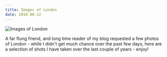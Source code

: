```yaml
---
title: Images of London
date: 2010-06-22
---
```


![Images of London](https://source.unsplash.com/vP3pnOoCiYE/1600x900)

A far flung friend, and long time reader of my blog requested a few photos of London - while I didn't get much chance over the past few days, here are a selection of shots I have taken over the last couple of years - enjoy!
